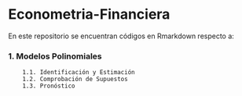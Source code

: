 # Econometria-Financiera
En este repositorio se encuentran códigos en Rmarkdown respecto a:

### 1. Modelos Polinomiales
        1.1. Identificación y Estimación
        1.2. Comprobación de Supuestos
        1.3. Pronóstico
